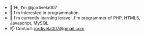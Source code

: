 - 👋 Hi, I’m @jordivela007
- 👀 I’m interested in programmation.
- 🌱 I’m currently learning laravel. I'm programmer of PHP, HTML5, Javascript, MySQL
- 📫 Contact: jordivela007@gmail.com

<!---
jordivela007/jordivela007 is a ✨ special ✨ repository because its `README.md` (this file) appears on your GitHub profile.
You can click the Preview link to take a look at your changes.
--->
